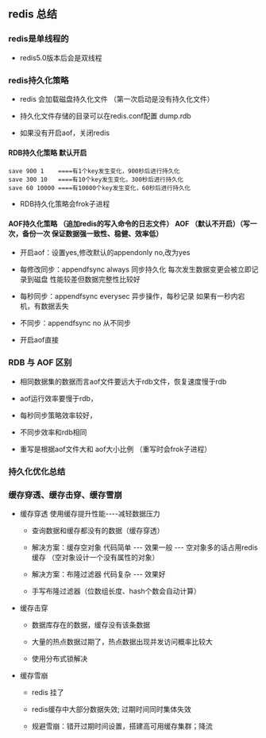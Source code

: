

## redis 总结


### redis是单线程的

* redis5.0版本后会是双线程



### redis持久化策略

* redis 会加载磁盘持久化文件 （第一次启动是没有持久化文件）

* 持久化文件存储的目录可以在redis.conf配置 dump.rdb

* 如果没有开启aof，关闭redis

#### RDB持久化策略 默认开启

    save 900 1    ====有1个key发生变化，900秒后进行持久化
    save 300 10   ====有10个key发生变化，300秒后进行持久化
    save 60 10000 ====有10000个key发生变化，60秒后进行持久化

* RDB持久化策略会frok子进程

#### AOF持久化策略 （追加redis的写入命令的日志文件） AOF （默认不开启）（写一次，备份一次 保证数据强一致性、稳健、效率低）

* 开启aof：设置yes,修改默认的appendonly no,改为yes

* 每修改同步：appendfsync always 同步持久化 每次发生数据变更会被立即记录到磁盘 性能较差但数据完整性比较好

* 每秒同步：appendfsync everysec 异步操作，每秒记录 如果有一秒内宕机，有数据丢失

* 不同步：appendfsync no 从不同步

* 开启aof直接


### RDB 与 AOF 区别

- 相同数据集的数据而言aof文件要远大于rdb文件，恢复速度慢于rdb

- aof运行效率要慢于rdb，

- 每秒同步策略效率较好，

- 不同步效率和rdb相同

- 重写是根据aof文件大和 aof大小比例 （重写时会frok子进程）


### 持久化优化总结



### 缓存穿透、缓存击穿、缓存雪崩


* 缓存穿透  使用缓存提升性能----减轻数据压力

    - 查询数据和缓存都没有的数据（缓存穿透）

    - 解决方案：缓存空对象   代码简单 --- 效果一般 --- 空对象多的话占用redis缓存  （空对象设计一个没有属性的对象）

    - 解决方案：布隆过滤器   代码复杂 --- 效果好

    - 手写布隆过滤器（位数组长度、hash个数会自动计算）



* 缓存击穿

    - 数据库存在的数据，缓存没有该条数据

    - 大量的热点数据过期了，热点数据出现并发访问概率比较大

    - 使用分布式锁解决


* 缓存雪崩

    - redis 挂了

    - redis缓存中大部分数据失效; 过期时间同时集体失效

    - 规避雪崩：错开过期时间设置，搭建高可用缓存集群；降流
